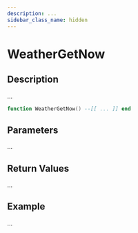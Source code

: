 ```yaml
---
description: ...
sidebar_class_name: hidden
---
```


# WeatherGetNow

## Description

...

```lua
function WeatherGetNow() --[[ ... ]] end
```

## Parameters

...

## Return Values

...

## Example

...

